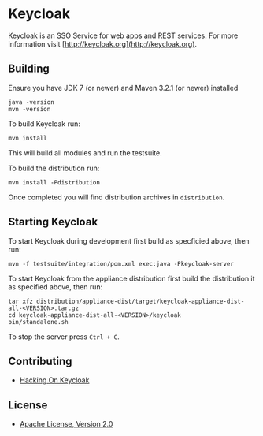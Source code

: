 Keycloak
========

Keycloak is an SSO Service for web apps and REST services. For more information visit [http://keycloak.org](http://keycloak.org).  


Building
--------

Ensure you have JDK 7 (or newer) and Maven 3.2.1 (or newer) installed

    java -version
    mvn -version
    
To build Keycloak run:

    mvn install
    
This will build all modules and run the testsuite. 

To build the distribution run:

    mvn install -Pdistribution
    
Once completed you will find distribution archives in `distribution`.


Starting Keycloak
-----------------

To start Keycloak during development first build as specficied above, then run:

    mvn -f testsuite/integration/pom.xml exec:java -Pkeycloak-server 


To start Keycloak from the appliance distribution first build the distribution it as specified above, then run:

    tar xfz distribution/appliance-dist/target/keycloak-appliance-dist-all-<VERSION>.tar.gz
    cd keycloak-appliance-dist-all-<VERSION>/keycloak
    bin/standalone.sh
    
To stop the server press `Ctrl + C`.


Contributing
------------

* [Hacking On Keycloak](https://github.com/keycloak/keycloak/blob/master/misc/HackingOnKeycloak.md)


License
-------

* [Apache License, Version 2.0](https://www.apache.org/licenses/LICENSE-2.0)